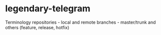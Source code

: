 # legendary-telegram

Terminology
repositories - local and remote
branches - master/trunk and others (feature, release, hotfix)

